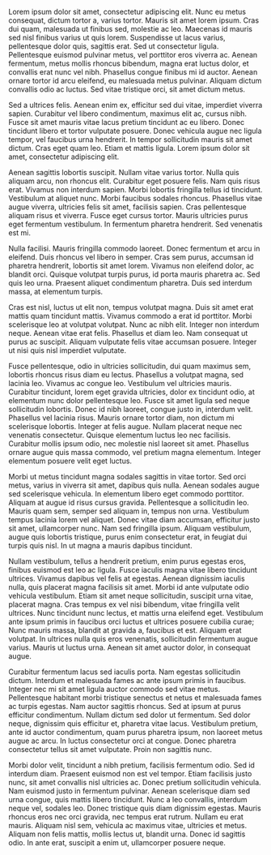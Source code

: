 Lorem ipsum dolor sit amet, consectetur adipiscing elit. Nunc eu metus consequat, dictum tortor a, varius tortor. Mauris sit amet lorem ipsum. Cras dui quam, malesuada ut finibus sed, molestie ac leo. Maecenas id mauris sed nisl finibus varius ut quis lorem. Suspendisse ut lacus varius, pellentesque dolor quis, sagittis erat. Sed ut consectetur ligula. Pellentesque euismod pulvinar metus, vel porttitor eros viverra ac. Aenean fermentum, metus mollis rhoncus bibendum, magna erat luctus dolor, et convallis erat nunc vel nibh. Phasellus congue finibus mi id auctor. Aenean ornare tortor id arcu eleifend, eu malesuada metus pulvinar. Aliquam dictum convallis odio ac luctus. Sed vitae tristique orci, sit amet dictum metus.

Sed a ultrices felis. Aenean enim ex, efficitur sed dui vitae, imperdiet viverra sapien. Curabitur vel libero condimentum, maximus elit ac, cursus nibh. Fusce sit amet mauris vitae lacus pretium tincidunt ac eu libero. Donec tincidunt libero et tortor vulputate posuere. Donec vehicula augue nec ligula tempor, vel faucibus urna hendrerit. In tempor sollicitudin mauris sit amet dictum. Cras eget quam leo. Etiam et mattis ligula. Lorem ipsum dolor sit amet, consectetur adipiscing elit.

Aenean sagittis lobortis suscipit. Nullam vitae varius tortor. Nulla quis aliquam arcu, non rhoncus elit. Curabitur eget posuere felis. Nam quis risus erat. Vivamus non interdum sapien. Morbi lobortis fringilla tellus id tincidunt. Vestibulum at aliquet nunc. Morbi faucibus sodales rhoncus. Phasellus vitae augue viverra, ultricies felis sit amet, facilisis sapien. Cras pellentesque aliquam risus et viverra. Fusce eget cursus tortor. Mauris ultricies purus eget fermentum vestibulum. In fermentum pharetra hendrerit. Sed venenatis est mi.

Nulla facilisi. Mauris fringilla commodo laoreet. Donec fermentum et arcu in eleifend. Duis rhoncus vel libero in semper. Cras sem purus, accumsan id pharetra hendrerit, lobortis sit amet lorem. Vivamus non eleifend dolor, ac blandit orci. Quisque volutpat turpis purus, id porta mauris pharetra ac. Sed quis leo urna. Praesent aliquet condimentum pharetra. Duis sed interdum massa, at elementum turpis.

Cras est nisl, luctus ut elit non, tempus volutpat magna. Duis sit amet erat mattis quam tincidunt mattis. Vivamus commodo a erat id porttitor. Morbi scelerisque leo at volutpat volutpat. Nunc ac nibh elit. Integer non interdum neque. Aenean vitae erat felis. Phasellus et diam leo. Nam consequat ut purus ac suscipit. Aliquam vulputate felis vitae accumsan posuere. Integer ut nisi quis nisl imperdiet vulputate.

Fusce pellentesque, odio in ultricies sollicitudin, dui quam maximus sem, lobortis rhoncus risus diam eu lectus. Phasellus a volutpat magna, sed lacinia leo. Vivamus ac congue leo. Vestibulum vel ultricies mauris. Curabitur tincidunt, lorem eget gravida ultricies, dolor ex tincidunt odio, at elementum nunc dolor pellentesque leo. Fusce sit amet ligula sed neque sollicitudin lobortis. Donec id nibh laoreet, congue justo in, interdum velit. Phasellus vel lacinia risus. Mauris ornare tortor diam, non dictum mi scelerisque lobortis. Integer at felis augue. Nullam placerat neque nec venenatis consectetur. Quisque elementum luctus leo nec facilisis. Curabitur mollis ipsum odio, nec molestie nisl laoreet sit amet. Phasellus ornare augue quis massa commodo, vel pretium magna elementum. Integer elementum posuere velit eget luctus.

Morbi ut metus tincidunt magna sodales sagittis in vitae tortor. Sed orci metus, varius in viverra sit amet, dapibus quis nulla. Aenean sodales augue sed scelerisque vehicula. In elementum libero eget commodo porttitor. Aliquam at augue id risus cursus gravida. Pellentesque a sollicitudin leo. Mauris quam sem, semper sed aliquam in, tempus non urna. Vestibulum tempus lacinia lorem vel aliquet. Donec vitae diam accumsan, efficitur justo sit amet, ullamcorper nunc. Nam sed fringilla ipsum. Aliquam vestibulum, augue quis lobortis tristique, purus enim consectetur erat, in feugiat dui turpis quis nisl. In ut magna a mauris dapibus tincidunt.

Nullam vestibulum, tellus a hendrerit pretium, enim purus egestas eros, finibus euismod est leo ac ligula. Fusce iaculis magna vitae libero tincidunt ultrices. Vivamus dapibus vel felis at egestas. Aenean dignissim iaculis nulla, quis placerat magna facilisis sit amet. Morbi id ante vulputate odio vehicula vestibulum. Etiam sit amet neque sollicitudin, suscipit urna vitae, placerat magna. Cras tempus ex vel nisi bibendum, vitae fringilla velit ultrices. Nunc tincidunt nunc lectus, et mattis urna eleifend eget. Vestibulum ante ipsum primis in faucibus orci luctus et ultrices posuere cubilia curae; Nunc mauris massa, blandit at gravida a, faucibus et est. Aliquam erat volutpat. In ultrices nulla quis eros venenatis, sollicitudin fermentum augue varius. Mauris ut luctus urna. Aenean sit amet auctor dolor, in consequat augue.

Curabitur fermentum lacus sed iaculis porta. Nam egestas sollicitudin dictum. Interdum et malesuada fames ac ante ipsum primis in faucibus. Integer nec mi sit amet ligula auctor commodo sed vitae metus. Pellentesque habitant morbi tristique senectus et netus et malesuada fames ac turpis egestas. Nam auctor sagittis rhoncus. Sed at ipsum at purus efficitur condimentum. Nullam dictum sed dolor ut fermentum. Sed dolor neque, dignissim quis efficitur et, pharetra vitae lacus. Vestibulum pretium, ante id auctor condimentum, quam purus pharetra ipsum, non laoreet metus augue ac arcu. In luctus consectetur orci at congue. Donec pharetra consectetur tellus sit amet vulputate. Proin non sagittis nunc.

Morbi dolor velit, tincidunt a nibh pretium, facilisis fermentum odio. Sed id interdum diam. Praesent euismod non est vel tempor. Etiam facilisis justo nunc, sit amet convallis nisl ultricies ac. Donec pretium sollicitudin vehicula. Nam euismod justo in fermentum pulvinar. Aenean scelerisque diam sed urna congue, quis mattis libero tincidunt. Nunc a leo convallis, interdum neque vel, sodales leo. Donec tristique quis diam dignissim egestas. Mauris rhoncus eros nec orci gravida, nec tempus erat rutrum. Nullam eu erat mauris. Aliquam nisl sem, vehicula ac maximus vitae, ultricies et metus. Aliquam non felis mattis, mollis lectus ut, blandit urna. Donec id sagittis odio. In ante erat, suscipit a enim ut, ullamcorper posuere neque.
